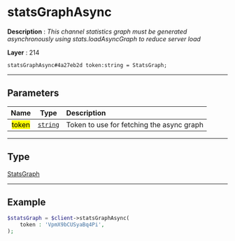 # statsGraphAsync

**Description** : *This channel statistics graph must be generated asynchronously using stats\.loadAsyncGraph to reduce server load*

**Layer** : 214

```tl
statsGraphAsync#4a27eb2d token:string = StatsGraph;
```

---

## Parameters

| Name | Type | Description |
| :---: | :---: | :--- |
| <mark>token</mark> | [`string`](type/string) | Token to use for fetching the async graph |

---

## Type

[StatsGraph](type/StatsGraph)

---

## Example

```php
$statsGraph = $client->statsGraphAsync(
	token : 'VpmX9bCUSyaBq4Pi',
);
```
